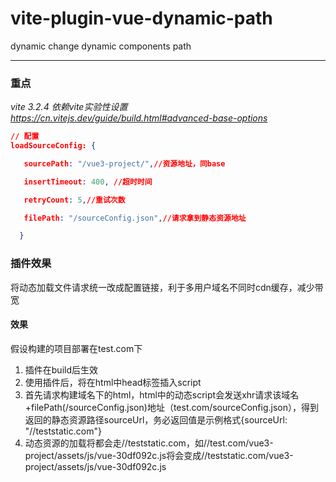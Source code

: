 # vite-plugin-vue-dynamic-path
dynamic change dynamic components path

------

### 重点

*vite 3.2.4  依赖vite实验性设置 https://cn.vitejs.dev/guide/build.html#advanced-base-options*

~~~json
// 配置
loadSourceConfig: {

   sourcePath: "/vue3-project/",//资源地址，同base

   insertTimeout: 400, //超时时间

   retryCount: 5,//重试次数

   filePath: "/sourceConfig.json",//请求拿到静态资源地址

  }
~~~



### 插件效果

将动态加载文件请求统一改成配置链接，利于多用户域名不同时cdn缓存，减少带宽

#### 效果

假设构建的项目部署在test.com下

1. 插件在build后生效
2. 使用插件后，将在html中head标签插入script
3. 首先请求构建域名下的html，html中的动态script会发送xhr请求该域名+filePath(/sourceConfig.json)地址（test.com/sourceConfig.json），得到返回的静态资源路径sourceUrl，务必返回值是示例格式{sourceUrl: "//teststatic.com"}
4. 动态资源的加载将都会走//teststatic.com，如//test.com/vue3-project/assets/js/vue-30df092c.js将会变成//teststatic.com/vue3-project/assets/js/vue-30df092c.js

